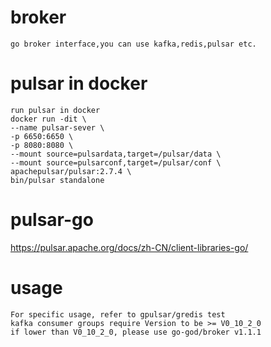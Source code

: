 # broker
    
    go broker interface,you can use kafka,redis,pulsar etc.

# pulsar in docker

    run pulsar in docker
    docker run -dit \
    --name pulsar-sever \
    -p 6650:6650 \
    -p 8080:8080 \
    --mount source=pulsardata,target=/pulsar/data \
    --mount source=pulsarconf,target=/pulsar/conf \
    apachepulsar/pulsar:2.7.4 \
    bin/pulsar standalone

# pulsar-go
https://pulsar.apache.org/docs/zh-CN/client-libraries-go/

# usage

    For specific usage, refer to gpulsar/gredis test
    kafka consumer groups require Version to be >= V0_10_2_0
    if lower than V0_10_2_0, please use go-god/broker v1.1.1
